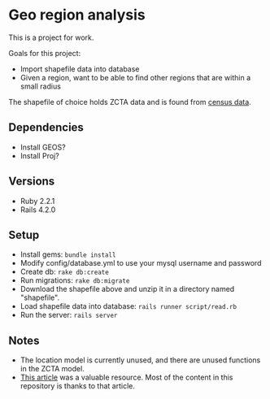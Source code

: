 # Geo region analysis

This is a project for work.

Goals for this project:
* Import shapefile data into database
* Given a region, want to be able to find other regions that are within a small
  radius

The shapefile of choice holds ZCTA data and is found from
[census data](https://www.census.gov/geo/maps-data/data/cbf/cbf_zcta.html).

## Dependencies
* Install GEOS?
* Install Proj?

## Versions
* Ruby 2.2.1
* Rails 4.2.0

## Setup
* Install gems: `bundle install`
* Modify config/database.yml to use your mysql username and password
* Create db: `rake db:create`
* Run migrations: `rake db:migrate`
* Download the shapefile above and unzip it in a directory named "shapefile".
* Load shapefile data into database: `rails runner script/read.rb`
* Run the server: `rails server`

## Notes
* The location model is currently unused, and there are unused functions in the
  ZCTA model.
* [This article](http://daniel-azuma.com/articles/georails/part-8) was a
  valuable resource. Most of the content in this repository is thanks to that
  article.
